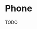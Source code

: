 # Phone

TODO

<!--
015 62 xxxxx xxxx
-->

<!--
Checklist

Audio
Camera
Screen
Battery
GPS
Bluetooth
Wifi
-->
